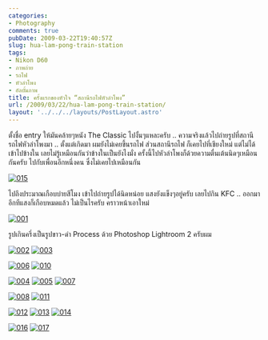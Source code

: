 ```yaml
---
categories:
- Photography
comments: true
pubDate: 2009-03-22T19:40:57Z
slug: hua-lam-pong-train-station
tags:
- Nikon D60
- ภาพถ่าย
- รถไฟ
- หัวลำโพง
- อัลบั้มภาพ
title: ครั้งแรกของหัวใจ “สถานีรถไฟหัวลำโพง”
url: /2009/03/22/hua-lam-pong-train-station/
layout: '../../../layouts/PostLayout.astro'
---
```


ตั้งชื่อ entry ให้มันคล้ายๆหนัง The Classic ไปงั้นๆแหละครับ .. ความจริงแล้วไปถ่ายรูปที่สถานีรถไฟหัวลำโพงมา .. ตั้งแต่เกิดมา ผมยังไม่เคยขึ้นรถไฟ ส่วนสถานีรถไฟ ก็เคยไปที่เชียงใหม่ แต่ไม่ได้เข้าไปข้างใน เลยไม่รู้เหมือนกันว่าข้างในเป็นยังไงมั่ง ครั้งนี้ไปหัวลำโพงก็ด้วยความตื่นเต้นนิดๆเหมือนกันครับ ไปกับเพื่อนอีกหนึ่งคน ซึ่งไม่เคยไปเหมือนกัน

[![015](https://armno.in.th/wp-content/uploads/2009/03/015-thumb.jpg)](https://armno.in.th/wp-content/uploads/2009/03/015.jpg)

ไปถึงประมาณเกือบบ่ายสีโมง เข้าไปถ่ายรูปได้นิดหน่อย แสงยังแข็งๆอยู่ครับ เลยไปกิน KFC .. ออกมาอีกทีแสงก็เกือบหมดแล้ว ไม่เป็นไรครับ คราวหน้าเอาใหม่

[![001](https://armno.in.th/wp-content/uploads/2009/03/001-thumb.jpg)](https://armno.in.th/wp-content/uploads/2009/03/001.jpg)

รูปเกินครึ่งเป็นรูปขาว-ดำ Process ด้วย Photoshop Lightroom 2 ครับผม

[![002](https://armno.in.th/wp-content/uploads/2009/03/002-thumb.jpg)](https://armno.in.th/wp-content/uploads/2009/03/002.jpg) [![003](https://armno.in.th/wp-content/uploads/2009/03/003-thumb.jpg)](https://armno.in.th/wp-content/uploads/2009/03/003.jpg)

[![006](https://armno.in.th/wp-content/uploads/2009/03/006-thumb.jpg)](https://armno.in.th/wp-content/uploads/2009/03/006.jpg) [![010](https://armno.in.th/wp-content/uploads/2009/03/010-thumb.jpg)](https://armno.in.th/wp-content/uploads/2009/03/010.jpg)

[![004](https://armno.in.th/wp-content/uploads/2009/03/004-thumb.jpg)](https://armno.in.th/wp-content/uploads/2009/03/004.jpg) [![005](https://armno.in.th/wp-content/uploads/2009/03/005-thumb.jpg)](https://armno.in.th/wp-content/uploads/2009/03/005.jpg) [![007](https://armno.in.th/wp-content/uploads/2009/03/007-thumb.jpg)](https://armno.in.th/wp-content/uploads/2009/03/007.jpg)

[![008](https://armno.in.th/wp-content/uploads/2009/03/008-thumb.jpg)](https://armno.in.th/wp-content/uploads/2009/03/008.jpg) [![011](https://armno.in.th/wp-content/uploads/2009/03/011-thumb.jpg)](https://armno.in.th/wp-content/uploads/2009/03/011.jpg)

[![012](https://armno.in.th/wp-content/uploads/2009/03/012-thumb.jpg)](https://armno.in.th/wp-content/uploads/2009/03/012.jpg) [![013](https://armno.in.th/wp-content/uploads/2009/03/013-thumb.jpg)](https://armno.in.th/wp-content/uploads/2009/03/013.jpg) [![014](https://armno.in.th/wp-content/uploads/2009/03/014-thumb.jpg)](https://armno.in.th/wp-content/uploads/2009/03/014.jpg)

[![016](https://armno.in.th/wp-content/uploads/2009/03/016-thumb.jpg)](https://armno.in.th/wp-content/uploads/2009/03/016.jpg) [![017](https://armno.in.th/wp-content/uploads/2009/03/017-thumb.jpg)](https://armno.in.th/wp-content/uploads/2009/03/017.jpg)
